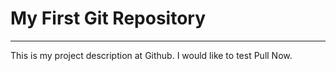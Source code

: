 # My First Git Repository
---
This is my project description at Github. I would like to test Pull Now.
